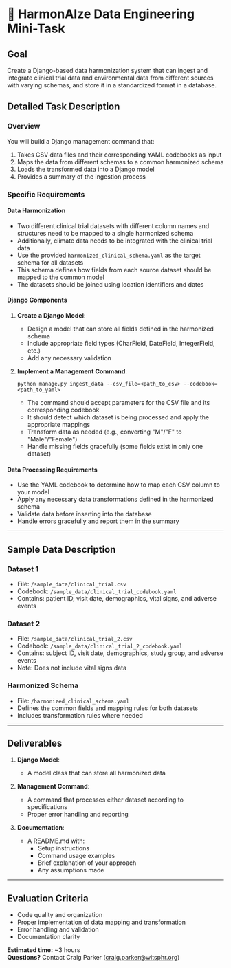 # 🧪 HarmonAIze Data Engineering Mini-Task

## Goal
Create a Django-based data harmonization system that can ingest and integrate clinical trial data and environmental data from different sources with varying schemas, and store it in a standardized format in a database.

## Detailed Task Description

### Overview
You will build a Django management command that:
1. Takes CSV data files and their corresponding YAML codebooks as input
2. Maps the data from different schemas to a common harmonized schema
3. Loads the transformed data into a Django model
4. Provides a summary of the ingestion process

### Specific Requirements

#### Data Harmonization
- Two different clinical trial datasets with different column names and structures need to be mapped to a single harmonized schema
- Additionally, climate data needs to be integrated with the clinical trial data
- Use the provided `harmonized_clinical_schema.yaml` as the target schema for all datasets
- This schema defines how fields from each source dataset should be mapped to the common model
- The datasets should be joined using location identifiers and dates

#### Django Components
1. **Create a Django Model**:
   - Design a model that can store all fields defined in the harmonized schema
   - Include appropriate field types (CharField, DateField, IntegerField, etc.)
   - Add any necessary validation

2. **Implement a Management Command**:
   ```
   python manage.py ingest_data --csv_file=<path_to_csv> --codebook=<path_to_yaml>
   ```
   - The command should accept parameters for the CSV file and its corresponding codebook
   - It should detect which dataset is being processed and apply the appropriate mappings
   - Transform data as needed (e.g., converting "M"/"F" to "Male"/"Female")
   - Handle missing fields gracefully (some fields exist in only one dataset)

#### Data Processing Requirements
- Use the YAML codebook to determine how to map each CSV column to your model
- Apply any necessary data transformations defined in the harmonized schema
- Validate data before inserting into the database
- Handle errors gracefully and report them in the summary

---

## Sample Data Description

### Dataset 1
- File: `/sample_data/clinical_trial.csv`
- Codebook: `/sample_data/clinical_trial_codebook.yaml`
- Contains: patient ID, visit date, demographics, vital signs, and adverse events

### Dataset 2
- File: `/sample_data/clinical_trial_2.csv`
- Codebook: `/sample_data/clinical_trial_2_codebook.yaml`
- Contains: subject ID, visit date, demographics, study group, and adverse events
- Note: Does not include vital signs data

### Harmonized Schema
- File: `/harmonized_clinical_schema.yaml`
- Defines the common fields and mapping rules for both datasets
- Includes transformation rules where needed

---

## Deliverables

1. **Django Model**:
   - A model class that can store all harmonized data

2. **Management Command**:
   - A command that processes either dataset according to specifications
   - Proper error handling and reporting

3. **Documentation**:
   - A README.md with:
     - Setup instructions
     - Command usage examples
     - Brief explanation of your approach
     - Any assumptions made

---

## Evaluation Criteria
- Code quality and organization
- Proper implementation of data mapping and transformation
- Error handling and validation
- Documentation clarity

**Estimated time:** ~3 hours  
**Questions?** Contact Craig Parker (craig.parker@witsphr.org)
